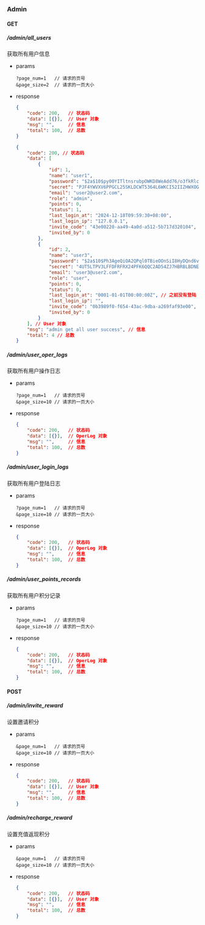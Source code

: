### Admin

#### GET

##### /admin/all_users

获取所有用户信息
- params
    ```
    ?page_num=1   // 请求的页号
    &page_size=2  // 请求的一页大小
    ```
- response
    ```json
    {
        "code": 200,   // 状态码
        "data": [{}],  // User 对象
        "msg": "",     // 信息
        "total": 100,  // 总数
    }
    ```
    ```json
    {
        "code": 200, // 状态码
        "data": [
            {
                "id": 1,
                "name": "user1",
                "password": "$2a$10$py00YITltnsrubpOWKD8WeAdd76/o3fkRlciWWYjuYDt6OOI/xwRu",
                "secret": "PJF4YWVXV6PPGCL25SKLDCWT5364L6WKCI52IIZHWXOG63EJP5LKSHRM5KKZ4N3X",
                "email": "user2@user2.com",
                "role": "admin",
                "points": 0,
                "status": 1,
                "last_login_at": "2024-12-18T09:59:30+08:00",
                "last_login_ip": "127.0.0.1",
                "invite_code": "43e00220-aa49-4a0d-a512-5b717d320104",
                "invited_by": 0
            },
            {
                "id": 2,
                "name": "user3",
                "password": "$2a$10$Ph3AgeQiOA2QPql0TBieOOnSiI8HyDQnd6v4WgHZcUlshQ.b/Sz6O",
                "secret": "4UT5LTPV3LFFDFRFRX24PFK6QQC2AD54ZJ7HBRBLBDNEJKVPJAAYW3BG2PKEQCEL",
                "email": "user3@user2.com",
                "role": "user",
                "points": 0,
                "status": 0,
                "last_login_at": "0001-01-01T00:00:00Z", // 之前没有登陆
                "last_login_ip": "",
                "invite_code": "0b3989f0-f654-43ac-9dba-a269faf93e00",
                "invited_by": 0
            }
        ], // User 对象
        "msg": "admin get all user success", // 信息
        "total": 4 // 总数
    }
    ```
##### /admin/user_oper_logs

获取所有用户操作日志
- params
    ```
    ?page_num=1   // 请求的页号
    &page_size=10 // 请求的一页大小
    ```
- response
    ```json
    {
        "code": 200,   // 状态码
        "data": [{}],  // OperLog 对象
        "msg": "",     // 信息
        "total": 100,  // 总数
    }
    ```

##### /admin/user_login_logs

获取所有用户登陆日志
- params
    ```
    ?page_num=1   // 请求的页号
    &page_size=10 // 请求的一页大小
    ```
- response
    ```json
    {
        "code": 200,   // 状态码
        "data": [{}],  // OperLog 对象
        "msg": "",     // 信息
        "total": 100,  // 总数
    }
    ```

##### /admin/user_points_records

获取所有用户积分记录
- params
    ```
    ?page_num=1   // 请求的页号
    &page_size=10 // 请求的一页大小
    ```
- response
    ```json
    {
        "code": 200,   // 状态码
        "data": [{}],  // OperLog 对象
        "msg": "",     // 信息
        "total": 100,  // 总数
    }
    ```

#### POST   

#####  /admin/invite_reward

设置邀请积分
- params
    ```
    &page_num=1   // 请求的页号
    &page_size=10 // 请求的一页大小
    ```
- response
    ```json
    {
        "code": 200,   // 状态码
        "data": [{}],  // User 对象
        "msg": "",     // 信息
        "total": 100,  // 总数
    }
    ```

##### /admin/recharge_reward

设置充值返现积分
- params
    ```
    &page_num=1   // 请求的页号
    &page_size=10 // 请求的一页大小
    ```
- response
    ```json
    {
        "code": 200,   // 状态码
        "data": [{}],  // User 对象
        "msg": "",     // 信息
        "total": 100,  // 总数
    }
    ```
